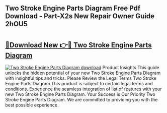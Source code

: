 ## Two Stroke Engine Parts Diagram Free Pdf Download - Part-X2s New Repair Owner Guide 2hOU5

# <h2><a href="http://dfnv4op.blite.top/?on=Two+Stroke+Engine+Parts+Diagram">🔗Download New 👉🔴 Two Stroke Engine Parts Diagram</a></h2>

[![Two Stroke Engine Parts Diagram download](https://i.imgur.com/lujVjoI.png)](http://dfnv4op.blite.top/?on=Two+Stroke+Engine+Parts+Diagram)
Product Insights This guide unlocks the hidden potential of your new Two Stroke Engine Parts Diagram with insightful tips and tricks. Please Review the Legal Terms Two Stroke Engine Parts Diagram This product is subject to certain legal terms and conditions. Experience the seamless integration of list of features with your new Two Stroke Engine Parts Diagram. Your Success is Our Priority Two Stroke Engine Parts Diagram. We are committed to providing you with the best possible experience.

